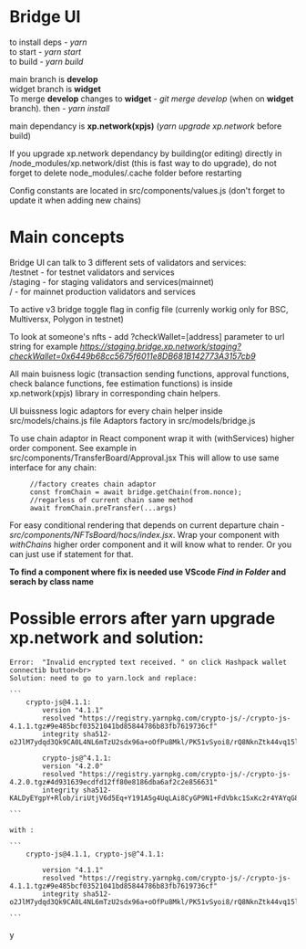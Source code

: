 # Bridge UI

to install deps - _yarn_ <br>
to start - _yarn start_ <br>
to build - _yarn build_

main branch is **develop**<br>
widget branch is **widget**<br>
To merge **develop** changes to **widget** - _git merge develop_ (when on **widget** branch). then - _yarn install_<br>

main dependancy is **xp.network(xpjs)** (_yarn upgrade xp.network_ before build)

If you upgrade xp.network dependancy by building(or editing) directly in /node_modules/xp.network/dist (this is fast way to do upgrade), do not forget to delete node_modules/.cache folder before restarting

Config constants are located in src/components/values.js (don't forget to update it when adding new chains)

# Main concepts

Bridge UI can talk to 3 different sets of validators and services:<br>
/testnet - for testnet validators and services<br>
/staging - for staging validators and services(mainnet)<br>
/ - for mainnet production validators and services

To active v3 bridge toggle flag in config file (currenly workig only for BSC, Multiversx, Polygon in testnet)

To look at someone's nfts - add ?checkWallet=[address] parameter to url string for example _https://staging.bridge.xp.network/staging?checkWallet=0x6449b68cc5675f6011e8DB681B142773A3157cb9_

All main buisness logic (transaction sending functions, approval functions, check balance functions, fee estimation functions) is inside xp.network(xpjs) library in corresponding chain helpers.

UI buissness logic adaptors for every chain helper inside src/models/chains.js file
Adaptors factory in src/models/bridge.js

To use chain adaptor in React component wrap it with (withServices) higher order component. See example in src/components/TransferBoard/Approval.jsx
This will allow to use same interface for any chain:

```
     //factory creates chain adaptor
     const fromChain = await bridge.getChain(from.nonce);
     //regarless of current chain same method
     await fromChain.preTransfer(...args)
```

For easy conditional rendering that depends on current departure chain - _src/components/NFTsBoard/hocs/index.jsx_.
Wrap your component with _withChains_ higher order component and it will know what to render. Or you can just use if statement for that.

**To find a component where fix is needed use VScode _Find in Folder_ and serach by class name**

# Possible errors after yarn upgrade xp.network and solution:

    Error:  "Invalid encrypted text received. " on click Hashpack wallet connectib button<br>
    Solution: need to go to yarn.lock and replace:

    ```
        crypto-js@4.1.1:
            version "4.1.1"
            resolved "https://registry.yarnpkg.com/crypto-js/-/crypto-js-4.1.1.tgz#9e485bcf03521041bd85844786b83fb7619736cf"
            integrity sha512-o2JlM7ydqd3Qk9CA0L4NL6mTzU2sdx96a+oOfPu8Mkl/PK51vSyoi8/rQ8NknZtk44vq15lmhAj9CIAGwgeWKw==

            crypto-js@^4.1.1:
            version "4.2.0"
            resolved "https://registry.yarnpkg.com/crypto-js/-/crypto-js-4.2.0.tgz#4d931639ecdfd12ff80e8186dba6af2c2e856631"
            integrity sha512-KALDyEYgpY+Rlob/iriUtjV6d5Eq+Y191A5g4UqLAi8CyGP9N1+FdVbkc1SxKc2r4YAYqG8JzO2KGL+AizD70Q==

    ```

    with :

    ```
        crypto-js@4.1.1, crypto-js@^4.1.1:

            version "4.1.1"
            resolved "https://registry.yarnpkg.com/crypto-js/-/crypto-js-4.1.1.tgz#9e485bcf03521041bd85844786b83fb7619736cf"
            integrity sha512-o2JlM7ydqd3Qk9CA0L4NL6mTzU2sdx96a+oOfPu8Mkl/PK51vSyoi8/rQ8NknZtk44vq15lmhAj9CIAGwgeWKw==

    ```

y
